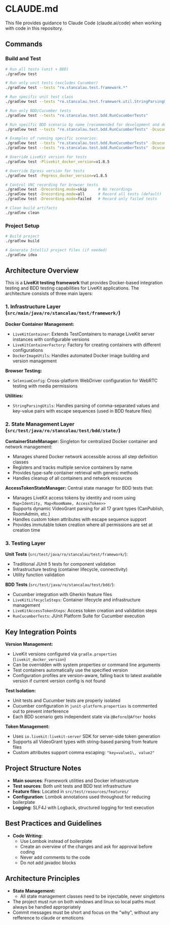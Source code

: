 # CLAUDE.md

This file provides guidance to Claude Code (claude.ai/code) when working with code in this repository.

## Commands

### Build and Test
```bash
# Run all tests (unit + BDD)
./gradlew test

# Run only unit tests (excludes Cucumber)
./gradlew test --tests "ro.stancalau.test.framework.*"

# Run specific unit test class
./gradlew test --tests "ro.stancalau.test.framework.util.StringParsingUtilsTest"

# Run only BDD/Cucumber tests
./gradlew test --tests "ro.stancalau.test.bdd.RunCucumberTests"

# Run specific BDD scenario by name (recommended for development and debugging)
./gradlew test --tests "ro.stancalau.test.bdd.RunCucumberTests" -Dcucumber.filter.name="<scenario name>"

# Examples of running specific scenarios:
./gradlew test --tests "ro.stancalau.test.bdd.RunCucumberTests" -Dcucumber.filter.name="Successfully publish video to a room with Chrome browser"
./gradlew test --tests "ro.stancalau.test.bdd.RunCucumberTests" -Dcucumber.filter.name="Generate access token with admin permissions for Dave"

# Override LiveKit version for tests
./gradlew test -Plivekit_docker_version=v1.8.5

# Override Egress version for tests
./gradlew test -Pegress_docker_version=v1.8.5

# Control VNC recording for browser tests
./gradlew test -Drecording.mode=skip     # No recordings
./gradlew test -Drecording.mode=all      # Record all tests (default)
./gradlew test -Drecording.mode=failed   # Record only failed tests

# Clean build artifacts
./gradlew clean
```

### Project Setup
```bash
# Build project
./gradlew build

# Generate IntelliJ project files (if needed)
./gradlew idea
```

## Architecture Overview

This is a **LiveKit testing framework** that provides Docker-based integration testing and BDD testing capabilities for LiveKit applications. The architecture consists of three main layers:

### 1. Infrastructure Layer (`src/main/java/ro/stancalau/test/framework/`)

**Docker Container Management:**
- `LiveKitContainer`: Extends TestContainers to manage LiveKit server instances with configurable versions
- `LiveKitContainerFactory`: Factory for creating containers with different configurations  
- `DockerImageUtils`: Handles automated Docker image building and version management

**Browser Testing:**
- `SeleniumConfig`: Cross-platform WebDriver configuration for WebRTC testing with media permissions

**Utilities:**
- `StringParsingUtils`: Handles parsing of comma-separated values and key-value pairs with escape sequences (used in BDD feature files)

### 2. State Management Layer (`src/test/java/ro/stancalau/test/bdd/state/`)

**ContainerStateManager:** Singleton for centralized Docker container and network management:
- Manages shared Docker network accessible across all step definition classes
- Registers and tracks multiple service containers by name
- Provides type-safe container retrieval with generic methods
- Handles cleanup of all containers and network resources

**AccessTokenStateManager:** Central state manager for BDD tests that:
- Manages LiveKit access tokens by identity and room using `Map<Identity, Map<RoomName, AccessToken>>`
- Supports dynamic VideoGrant parsing for all 17 grant types (CanPublish, RoomAdmin, etc.)
- Handles custom token attributes with escape sequence support
- Provides immutable token creation where all permissions are set at creation time

### 3. Testing Layer

**Unit Tests** (`src/test/java/ro/stancalau/test/framework/`):
- Traditional JUnit 5 tests for component validation
- Infrastructure testing (container lifecycle, connectivity)
- Utility function validation

**BDD Tests** (`src/test/java/ro/stancalau/test/bdd/`):
- Cucumber integration with Gherkin feature files
- `LiveKitLifecycleSteps`: Container lifecycle and infrastructure management
- `LiveKitAccessTokenSteps`: Access token creation and validation steps
- `RunCucumberTests`: JUnit Platform Suite for Cucumber execution

## Key Integration Points

**Version Management:**
- LiveKit versions configured via `gradle.properties` (`livekit_docker_version`) 
- Can be overridden with system properties or command line arguments
- Test containers automatically use the specified version
- Configuration profiles are version-aware, falling back to latest available version if current version config is not found

**Test Isolation:**
- Unit tests and Cucumber tests are properly isolated
- Cucumber configuration in `junit-platform.properties` is commented out to prevent interference
- Each BDD scenario gets independent state via `@Before`/`@After` hooks

**Token Management:**
- Uses `io.livekit:livekit-server` SDK for server-side token generation
- Supports all VideoGrant types with string-based parsing from feature files
- Custom attributes support comma escaping: `"key=value1\, value2"`

## Project Structure Notes

- **Main sources**: Framework utilities and Docker infrastructure
- **Test sources**: Both unit tests and BDD test infrastructure  
- **Feature files**: Located in `src/test/resources/features/`
- **Configuration**: Lombok annotations used throughout for reducing boilerplate
- **Logging**: SLF4J with Logback, structured logging for test execution

## Best Practices and Guidelines

- **Code Writing:**
  - Use Lombok instead of boilerplate
  - Create an overview of the changes and ask for approval before coding
  - Never add comments to the code
  - Do not add javadoc blocks

## Architecture Principles

- **State Management:**
  - All state management classes need to be injectable, never singletons
- The project must run on both windows and linux so local paths must always be handled appropriately
- Commit messages must be short and focus on the "why", without any refference to claude or emoticons